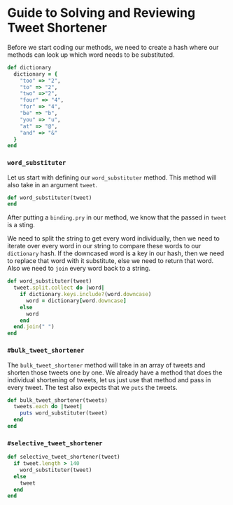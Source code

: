# Guide to Solving and Reviewing Tweet Shortener

Before we start coding our methods, we need to create a hash where our methods can look up which word needs to be substituted.

```ruby
def dictionary
  dictionary = {
    "too" => "2",
    "to" => "2",
    "two" =>"2",
    "four" => "4",
    "for" => "4",
    "be" => "b",
    "you" => "u",
    "at" => "@",
    "and" => "&"
  }
end
```

### `word_substituter`

Let us start with defining our `word_substituter` method. This method will also take in an argument `tweet`.

```ruby
def word_substituter(tweet)
end
```
After putting a `binding.pry` in our method, we know that the passed in `tweet` is a sting.

We need to split the string to get every word individually, then we need to iterate over every word in our string to compare these words to our `dictionary` hash. If the downcased word is a key in our hash, then we need to replace that word with it substitute, else we need to return that word. Also we need to `join` every word back to a string. 


```ruby
def word_substituter(tweet)
  tweet.split.collect do |word|
    if dictionary.keys.include?(word.downcase)
      word = dictionary[word.downcase]
    else
      word
    end
  end.join(" ")
end
```

### `#bulk_tweet_shortener`

The `bulk_tweet_shortener` method will take in an array of tweets and shorten those tweets one by one. We already have a method that does the individual shortening of tweets, let us just use that method and pass in every tweet. The test also expects that we `puts` the tweets.

```ruby
def bulk_tweet_shortener(tweets)
  tweets.each do |tweet|
    puts word_substituter(tweet)
  end
end
```

### `#selective_tweet_shortener`


```ruby
def selective_tweet_shortener(tweet)
  if tweet.length > 140
    word_substituter(tweet)
  else
    tweet
  end
end
```